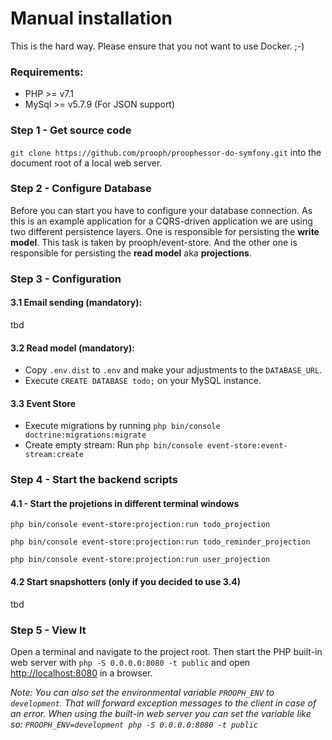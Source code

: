 # Manual installation

This is the hard way. Please ensure that you not want to use Docker. ;-)

### Requirements:
 - PHP >= v7.1
 - MySql >= v5.7.9 (For JSON support)

### Step 1 - Get source code

`git clone https://github.com/prooph/proophessor-do-symfony.git` into the document root of a local web server.

### Step 2 - Configure Database

Before you can start you have to configure your database connection.
As this is an example application for a CQRS-driven application we are using two different persistence layers.
One is responsible for persisting the **write model**. This task is taken by prooph/event-store.
And the other one is responsible for persisting the **read model** aka **projections**.

### Step 3 - Configuration

#### 3.1 Email sending (mandatory):

tbd

#### 3.2 Read model (mandatory):

 - Copy `.env.dist` to `.env` and make your adjustments to the `DATABASE_URL`.
 - Execute `CREATE DATABASE todo;` on your MySQL instance.

#### 3.3 Event Store

 - Execute migrations by running `php bin/console doctrine:migrations:migrate`
 - Create empty stream: Run `php bin/console event-store:event-stream:create`

### Step 4 - Start the backend scripts

#### 4.1 - Start the projetions in different terminal windows

`php bin/console event-store:projection:run todo_projection`

`php bin/console event-store:projection:run todo_reminder_projection`

`php bin/console event-store:projection:run user_projection`

#### 4.2 Start snapshotters (only if you decided to use 3.4)

tbd

### Step 5 - View It

Open a terminal and navigate to the project root. Then start the PHP built-in web server with `php -S 0.0.0.0:8080 -t public`
and open [http://localhost:8080](http://localhost:8080/) in a browser.

*Note: You can also set the environmental variable `PROOPH_ENV` to `development`. That will forward exception messages to the client in case of an error.
When using the built-in web server you can set the variable like so: `PROOPH_ENV=development php -S 0.0.0.0:8080 -t public`*
